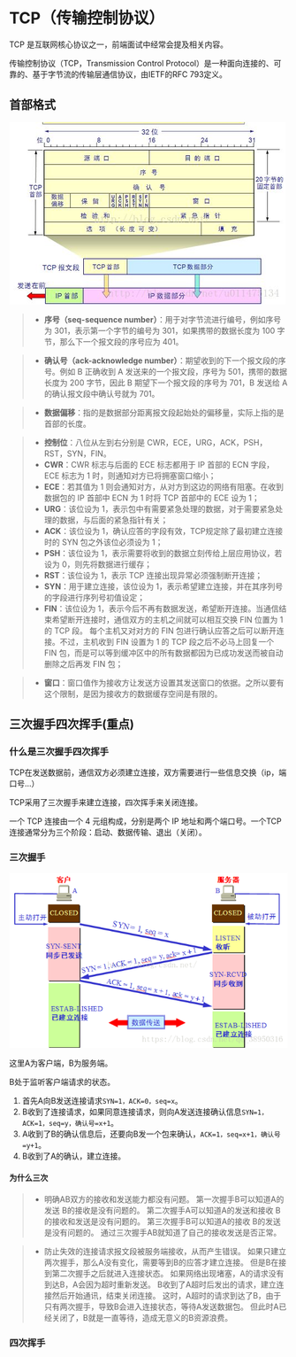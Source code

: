 # TCP（传输控制协议）

TCP 是互联网核心协议之一，前端面试中经常会提及相关内容。

传输控制协议（TCP，Transmission Control Protocol）是一种面向连接的、可靠的、基于字节流的传输层通信协议，由IETF的RFC 793定义。

## 首部格式

![tcp首部格式](./img/tcp首部格式.jpg)

>* **序号（seq-sequence number）**：用于对字节流进行编号，例如序号为 301，表示第一个字节的编号为 301，如果携带的数据长度为 100 字节，那么下一个报文段的序号应为 401。

>* **确认号（ack-acknowledge number）**：期望收到的下一个报文段的序号。例如 B 正确收到 A 发送来的一个报文段，序号为 501，携带的数据长度为 200 字节，因此 B 期望下一个报文段的序号为 701，B 发送给 A 的确认报文段中确认号就为 701。

>* **数据偏移**：指的是数据部分距离报文段起始处的偏移量，实际上指的是首部的长度。

>* **控制位**：八位从左到右分别是 CWR，ECE，URG，ACK，PSH，RST，SYN，FIN。
>* **CWR**：CWR 标志与后面的 ECE 标志都用于 IP 首部的 ECN 字段，ECE 标志为 1 时，则通知对方已将拥塞窗口缩小；
>* **ECE**：若其值为 1 则会通知对方，从对方到这边的网络有阻塞。在收到数据包的 IP 首部中 ECN 为 1 时将 TCP 首部中的 ECE 设为 1；
>* **URG**：该位设为 1，表示包中有需要紧急处理的数据，对于需要紧急处理的数据，与后面的紧急指针有关；
>* **ACK**：该位设为 1，确认应答的字段有效，TCP规定除了最初建立连接时的 SYN 包之外该位必须设为 1；
>* **PSH**：该位设为 1，表示需要将收到的数据立刻传给上层应用协议，若设为 0，则先将数据进行缓存；
>* **RST**：该位设为 1，表示 TCP 连接出现异常必须强制断开连接；
>* **SYN**：用于建立连接，该位设为 1，表示希望建立连接，并在其序列号的字段进行序列号初值设定；
>* **FIN**：该位设为 1，表示今后不再有数据发送，希望断开连接。当通信结束希望断开连接时，通信双方的主机之间就可以相互交换 FIN 位置为 1 的 TCP 段。
每个主机又对对方的 FIN 包进行确认应答之后可以断开连接。不过，主机收到 FIN 设置为 1 的 TCP 段之后不必马上回复一个 FIN 包，而是可以等到缓冲区中的所有数据都因为已成功发送而被自动删除之后再发 FIN 包；

>* **窗口**：窗口值作为接收方让发送方设置其发送窗口的依据。之所以要有这个限制，是因为接收方的数据缓存空间是有限的。

## 三次握手四次挥手(重点)

### 什么是三次握手四次挥手

TCP在发送数据前，通信双方必须建立连接，双方需要进行一些信息交换（ip，端口号...）

TCP采用了三次握手来建立连接，四次挥手来关闭连接。

一个 TCP 连接由一个 4 元组构成，分别是两个 IP 地址和两个端口号。一个TCP连接通常分为三个阶段：启动、数据传输、退出（关闭）。

### 三次握手

![三次握手](img/三次握手.png)

这里A为客户端，B为服务端。

B处于监听客户端请求的状态。

1. 首先A向B发送连接请求`SYN=1，ACK=0，seq=x`。
2. B收到了连接请求，如果同意连接请求，则向A发送连接确认信息`SYN=1，ACK=1，seq=y，确认号=x+1`。
3. A收到了B的确认信息后，还要向B发一个包来确认，`ACK=1，seq=x+1，确认号=y+1`。
4. B收到了A的确认，建立连接。

#### 为什么三次

>* 明确AB双方的接收和发送能力都没有问题。
> 第一次握手B可以知道A的发送 B的接收是没有问题的。
> 第二次握手A可以知道A的发送和接收 B的接收和发送是没有问题的。
> 第三次握手B可以知道A的接收 B的发送是没有问题的。
> 通过三次握手AB就知道了自己的接收发送是否正常。

>* 防止失效的连接请求报文段被服务端接收，从而产生错误。
> 如果只建立两次握手，那么A没有变化，需要等到B的应答才建立连接。
> 但是B在接到第二次握手之后就进入连接状态。
> 如果网络出现堵塞，A的请求没有到达B，A会因为超时重新发送。
> B收到了A超时后发出的请求，建立连接然后开始通讯，结束关闭连接。
> 这时，A超时的请求到达了B，由于只有两次握手，导致B会进入连接状态，等待A发送数据包。
> 但此时A已经关闭了，B就是一直等待，造成无意义的B资源浪费。

### 四次挥手
